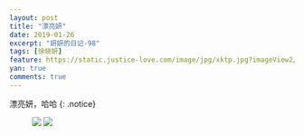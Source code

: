 ```yaml
---
layout: post
title: "漂亮妍"
date: 2019-01-26
excerpt: "妍妍的日记-98"
tags: [徐晓妍]
feature: https://static.justice-love.com/image/jpg/xktp.jpg?imageView2/1/w/1200/h/500
yan: true
comments: true
---
```

漂亮妍，哈哈
{: .notice}
<figure>
    <img src="{{ site.staticUrl }}/yanyan/image/piaoliangdaodan1.jpeg?imageMogr2/auto-orient" />
    <img src="{{ site.staticUrl }}/yanyan/image/piaoliangdaodan2.jpeg?imageMogr2/auto-orient" />
</figure>
